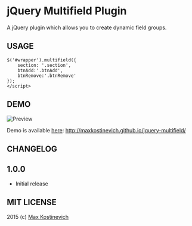 jQuery Multifield Plugin
=============

A jQuery plugin which allows you to create dynamic field groups.

USAGE
-------

```<script>
$('#wrapper').multifield({
	section: '.section',
	btnAdd:'.btnAdd',
	btnRemove:'.btnRemove'
});
</script>
```

DEMO
-------

![Preview](https://cloud.githubusercontent.com/assets/10295466/8428370/e5deef60-1f26-11e5-91c8-b73275b34539.png)

Demo is available [here](http://maxkostinevich.github.io/jquery-multifield/): http://maxkostinevich.github.io/jquery-multifield/

CHANGELOG
-------

1.0.0
---
- Initial release

MIT LICENSE
-------

2015 (c) [Max Kostinevich](https://maxkostinevich.com)

